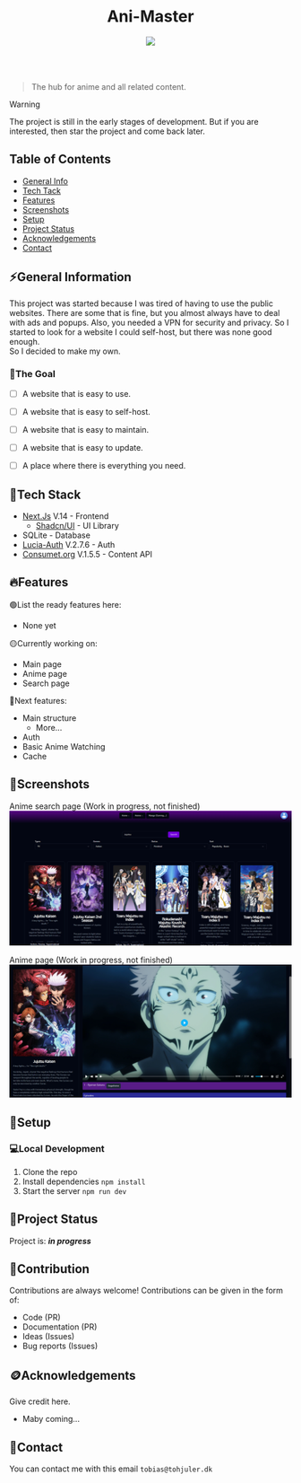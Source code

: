 <h1 align="center">Ani-Master</h1>
<p align="center">
  <img src="https://skillicons.dev/icons?i=react,nextjs,ts" />
  <br/>
</p>
<br/><br/>

> The hub for anime and all related content.

> [!WARNING]
> The project is still in the early stages of development. But if you are interested, then star the project and come back later.

## Table of Contents
* [General Info](#general-information)
* [Tech Tack](#tech-stack)
* [Features](#features)
* [Screenshots](#screenshots)
* [Setup](#setup)
* [Project Status](#project-status)
* [Acknowledgements](#acknowledgements)
* [Contact](#contact)
<!-- * [License](#license) -->


## ⚡General Information
This project was started because I was tired of having to use the public websites.
There are some that is fine, but you almost always have to deal with ads and popups.
Also, you needed a VPN for security and privacy.
So I started to look for a website I could self-host, but there was none good enough.
<br>
So I decided to make my own.


### 🥅The Goal
- [ ] A website that is easy to use.
- [ ] A website that is easy to self-host.
- [ ] A website that is easy to maintain.
- [ ] A website that is easy to update.
- [ ] A place where there is everything you need.


## 🧬Tech Stack
- [Next.Js](https://nextjs.org/) V.14 - Frontend
  - [Shadcn/UI](https://ui.shadcn.com/) - UI Library
- SQLite - Database
- [Lucia-Auth](https://lucia-auth.com/) V.2.7.6 - Auth
- [Consumet.org](https://github.com/consumet/api.consumet.org) V.1.5.5 - Content API


## 🔥Features
🟢List the ready features here:
- None yet

🟡Currently working on:
- Main page
- Anime page
- Search page

🔴Next features:
- Main structure
  - More...
- Auth
- Basic Anime Watching
- Cache

## 🎦Screenshots
Anime search page (Work in progress, not finished)
<img src="./.github/images/anime_search_page.png"/>

Anime page (Work in progress, not finished)
<img src="./.github/images/anime_page.png"/>

## 🔨Setup

### 💻Local Development
1. Clone the repo
2. Install dependencies `npm install`
3. Start the server `npm run dev`


## 🚦Project Status
Project is: **_in progress_**


## 📝Contribution
Contributions are always welcome!
Contributions can be given in the form of:
- Code (PR)
- Documentation (PR)
- Ideas (Issues)
- Bug reports (Issues)

## 🪙Acknowledgements
Give credit here.
- Maby coming...


## 📱Contact
You can contact me with this email `tobias@tohjuler.dk`


<!-- Optional -->
<!-- ## License -->
<!-- This project is open source and available under the [... License](). -->
